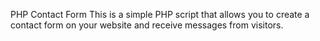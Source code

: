 PHP Contact Form
This is a simple PHP script that allows you to create a contact form on your website and receive messages from visitors.

